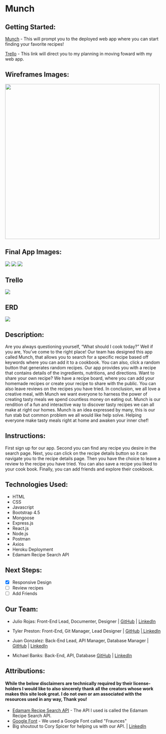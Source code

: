 # Munch

## Getting Started:

<a href="https://munch-bunch.herokuapp.com/">Munch</a> - This will prompt you to the deployed web app where you can start finding your favorite recipes!

<a href="https://trello.com/b/3Z1qAtou/munch-app">Trello</a> - This link will direct you to my planning in moving foward with my web app.

## Wireframes Images:

<img src="https://i.imgur.com/7adJ3xa.png" height="500px">

## Final App Images:

<img src="https://i.imgur.com/rtwmomN.png"/>
<img src="https://i.imgur.com/iP7Pc5d.png"/>
<img src="https://i.imgur.com/bu4sr5a.png"/>

## Trello

<img src="https://i.imgur.com/BOsD79S.png"/>

## ERD

<img src="https://i.imgur.com/B5A0nWv.png">

## Description:

Are you always questioning yourself, “What should I cook today?” Well if you are,
You’ve come to the right place!
Our team has designed this app called Munch, that allows you to search for a specific recipe based off keywords where you can add it to a cookbook. You can also, click a random button that generates random recipes.
Our app provides you with a recipe that contains details of the ingredients, nutritions, and directions.
Want to share your own recipe? We have a recipe board, where you can add your homemade recipes or create your recipe to share with the public.
You can also leave reviews on the recipes you have tried. In conclusion, we all love a creative meal, with Munch we want everyone to harness the power of creating tasty meals we spend countless money on eating out. Munch is our rendition of a fun and interactive way to discover tasty recipes we can all make at right our homes. Munch is an idea expressed by many, this is our fun stab but common problem we all would like help solve. Helping everyone make tasty meals right at home and awaken your inner chef!

## Instructions:

First sign up for our app. Second you can find any recipe you desire in the search page. Next, you can click on the recipe details button so it can navigate you to the recipe details page. Then you have the choice to leave a review to the recipe you have tried. You can also save a recipe you liked to your cook book. Finally, you can add friends and explore their cookbook.

## Technologies Used:

- HTML
- CSS
- Javascript
- Bootstrap 4.5
- Mongoose
- Express.js
- React.js
- Node.js
- Postman
- Axios
- Heroku Deployment
- Edamam Recipe Search API

## Next Steps:

- [x] Responsive Design
- [ ] Review recipes
- [ ] Add Friends

## Our Team:

- Julio Rojas: Front-End Lead, Documenter, Designer | <a href="https://github.com/juliors1"> GitHub</a> | <a href="https://www.linkedin.com/in/juliors1/">LinkedIn</a>

- Tyler Preston: Front-End, Git Manager, Lead Designer | <a href="https://github.com/tjpreston96">GitHub</a> |<a href="https://www.linkedin.com/in/tylerjpreston/"> LinkedIn</a>

- Juan Gonzalez: Back-End Lead, API Manager, Database Manager | <a href="https://github.com/Gonzalez32">GitHub</a> | <a href="https://www.linkedin.com/in/juan-gonzalez93/">LinkedIn</a>

- Michael Banks: Back-End, API, Database <a href="https://github.com/Mbanks1">GitHub</a> | <a href="https://www.linkedin.com/in/michael1banks/">LinkedIn</a>

## Attributions:

#### While the below disclaimers are technically required by their license-holders I would like to also sincerely thank all the creators whose work makes this site look great. I do not own or am associated with the resources used in any way, Thank you!

- <a href="https://developer.edamam.com/edamam-recipe-api">Edamam Recipe Search API</a> - The API I used is called the Edamam Recipe Search API.
- <a href="https://fonts.google.com/specimen/Fraunces?query=Fraunces">Google Font</a> - We used a Google Font called "Fraunces"
- Big shoutout to Cory Spicer for helping us with our API. | <a href="https://www.linkedin.com/in/cory-spicer/">LinkedIn</a>
